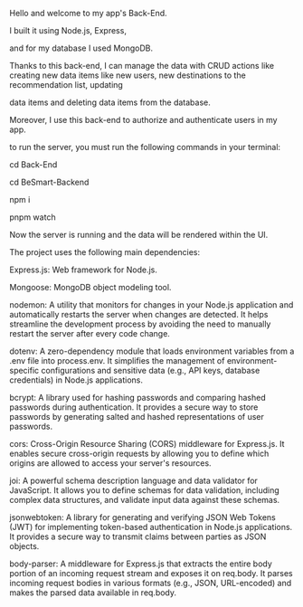 Hello and welcome to my app's Back-End.

I built it using Node.js, Express,

and for my database I used MongoDB.

Thanks to this back-end, I can manage the data with CRUD actions like creating new data items like new users, new destinations to the recommendation list, updating

data items and deleting data items from the database.

Moreover, I use this back-end to authorize and authenticate users in my app.

to run the server, you must run the following commands in your terminal:

cd Back-End

cd BeSmart-Backend

npm i

pnpm watch

Now the server is running and the data will be rendered within the UI.

The project uses the following main dependencies:

Express.js: Web framework for Node.js.

Mongoose: MongoDB object modeling tool.

nodemon: A utility that monitors for changes in your Node.js application and automatically restarts the server when changes are detected. It helps streamline the development process by avoiding the need to manually restart the server after every code change.

dotenv: A zero-dependency module that loads environment variables from a .env file into process.env. It simplifies the management of environment-specific configurations and sensitive data (e.g., API keys, database credentials) in Node.js applications.

bcrypt: A library used for hashing passwords and comparing hashed passwords during authentication. It provides a secure way to store passwords by generating salted and hashed representations of user passwords.

cors: Cross-Origin Resource Sharing (CORS) middleware for Express.js. It enables secure cross-origin requests by allowing you to define which origins are allowed to access your server's resources.

joi: A powerful schema description language and data validator for JavaScript. It allows you to define schemas for data validation, including complex data structures, and validate input data against these schemas.

jsonwebtoken: A library for generating and verifying JSON Web Tokens (JWT) for implementing token-based authentication in Node.js applications. It provides a secure way to transmit claims between parties as JSON objects.

body-parser: A middleware for Express.js that extracts the entire body portion of an incoming request stream and exposes it on req.body. It parses incoming request bodies in various formats (e.g., JSON, URL-encoded) and makes the parsed data available in req.body.